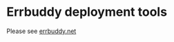 # Errbuddy deployment tools

Please see [errbuddy.net](https://github.com/peh/errbuddy/blob/master/README.md)
